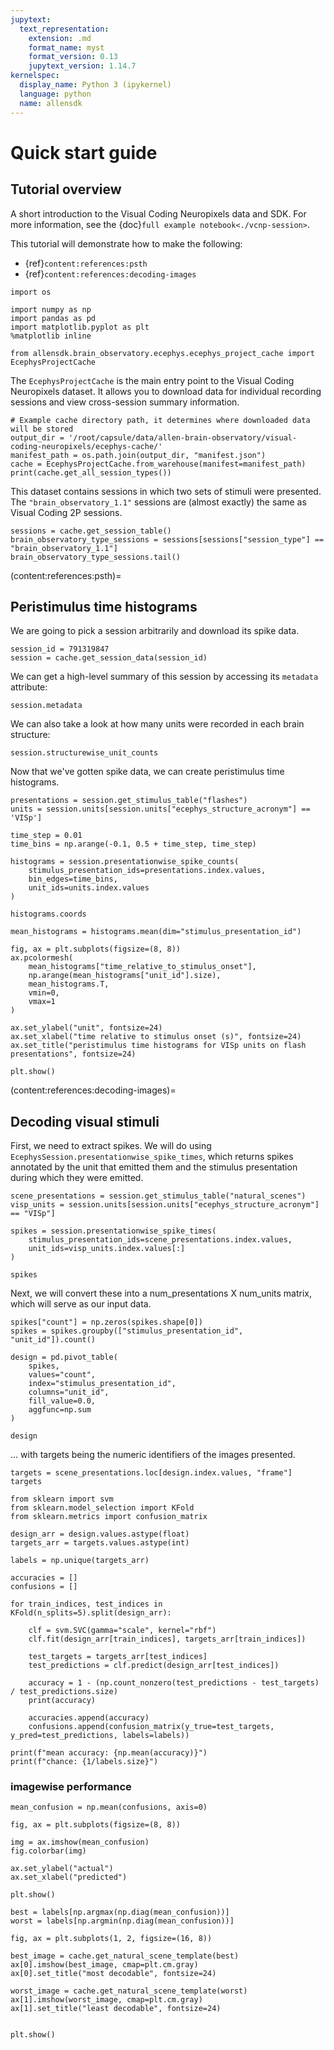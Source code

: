 ```yaml
---
jupytext:
  text_representation:
    extension: .md
    format_name: myst
    format_version: 0.13
    jupytext_version: 1.14.7
kernelspec:
  display_name: Python 3 (ipykernel)
  language: python
  name: allensdk
---
```


# Quick start guide

## Tutorial overview

A short introduction to the Visual Coding Neuropixels data and SDK. For more
information, see the {doc}`full example notebook<./vcnp-session>`.

This tutorial will demonstrate how to make the following:

* {ref}`content:references:psth`
* {ref}`content:references:decoding-images`

```{code-cell}
import os

import numpy as np
import pandas as pd
import matplotlib.pyplot as plt
%matplotlib inline

from allensdk.brain_observatory.ecephys.ecephys_project_cache import EcephysProjectCache
```

The `EcephysProjectCache` is the main entry point to the Visual Coding Neuropixels dataset. It allows you to download data for individual recording sessions and view cross-session summary information.

```{code-cell}
# Example cache directory path, it determines where downloaded data will be stored
output_dir = '/root/capsule/data/allen-brain-observatory/visual-coding-neuropixels/ecephys-cache/'
manifest_path = os.path.join(output_dir, "manifest.json")
cache = EcephysProjectCache.from_warehouse(manifest=manifest_path)
print(cache.get_all_session_types())
```

This dataset contains sessions in which two sets of stimuli were presented. The `"brain_observatory_1.1"` sessions are (almost exactly) the same as Visual Coding 2P sessions.

```{code-cell}
sessions = cache.get_session_table()
brain_observatory_type_sessions = sessions[sessions["session_type"] == "brain_observatory_1.1"]
brain_observatory_type_sessions.tail()
```

(content:references:psth)=
## Peristimulus time histograms



We are going to pick a session arbitrarily and download its spike data.

```{code-cell}
session_id = 791319847
session = cache.get_session_data(session_id)
```

We can get a high-level summary of this session by accessing its `metadata` attribute:

```{code-cell}
session.metadata
```

We can also take a look at how many units were recorded in each brain structure:

```{code-cell}
session.structurewise_unit_counts
```

Now that we've gotten spike data, we can create peristimulus time histograms.

```{code-cell}
presentations = session.get_stimulus_table("flashes")
units = session.units[session.units["ecephys_structure_acronym"] == 'VISp']

time_step = 0.01
time_bins = np.arange(-0.1, 0.5 + time_step, time_step)

histograms = session.presentationwise_spike_counts(
    stimulus_presentation_ids=presentations.index.values,
    bin_edges=time_bins,
    unit_ids=units.index.values
)

histograms.coords
```

```{code-cell}
mean_histograms = histograms.mean(dim="stimulus_presentation_id")

fig, ax = plt.subplots(figsize=(8, 8))
ax.pcolormesh(
    mean_histograms["time_relative_to_stimulus_onset"],
    np.arange(mean_histograms["unit_id"].size),
    mean_histograms.T,
    vmin=0,
    vmax=1
)

ax.set_ylabel("unit", fontsize=24)
ax.set_xlabel("time relative to stimulus onset (s)", fontsize=24)
ax.set_title("peristimulus time histograms for VISp units on flash presentations", fontsize=24)

plt.show()
```

(content:references:decoding-images)=
## Decoding visual stimuli

First, we need to extract spikes. We will do using `EcephysSession.presentationwise_spike_times`, which returns spikes annotated by the unit that emitted them and the stimulus presentation during which they were emitted.

```{code-cell}
scene_presentations = session.get_stimulus_table("natural_scenes")
visp_units = session.units[session.units["ecephys_structure_acronym"] == "VISp"]

spikes = session.presentationwise_spike_times(
    stimulus_presentation_ids=scene_presentations.index.values,
    unit_ids=visp_units.index.values[:]
)

spikes
```

Next, we will convert these into a num_presentations X num_units matrix, which will serve as our input data.

```{code-cell}
spikes["count"] = np.zeros(spikes.shape[0])
spikes = spikes.groupby(["stimulus_presentation_id", "unit_id"]).count()

design = pd.pivot_table(
    spikes,
    values="count",
    index="stimulus_presentation_id",
    columns="unit_id",
    fill_value=0.0,
    aggfunc=np.sum
)

design
```

... with targets being the numeric identifiers of the images presented.

```{code-cell}
targets = scene_presentations.loc[design.index.values, "frame"]
targets
```

```{code-cell}
from sklearn import svm
from sklearn.model_selection import KFold
from sklearn.metrics import confusion_matrix
```

```{code-cell}
design_arr = design.values.astype(float)
targets_arr = targets.values.astype(int)

labels = np.unique(targets_arr)
```

```{code-cell}
accuracies = []
confusions = []

for train_indices, test_indices in KFold(n_splits=5).split(design_arr):

    clf = svm.SVC(gamma="scale", kernel="rbf")
    clf.fit(design_arr[train_indices], targets_arr[train_indices])

    test_targets = targets_arr[test_indices]
    test_predictions = clf.predict(design_arr[test_indices])

    accuracy = 1 - (np.count_nonzero(test_predictions - test_targets) / test_predictions.size)
    print(accuracy)

    accuracies.append(accuracy)
    confusions.append(confusion_matrix(y_true=test_targets, y_pred=test_predictions, labels=labels))
```

```{code-cell}
print(f"mean accuracy: {np.mean(accuracy)}")
print(f"chance: {1/labels.size}")
```

### imagewise performance

```{code-cell}
mean_confusion = np.mean(confusions, axis=0)

fig, ax = plt.subplots(figsize=(8, 8))

img = ax.imshow(mean_confusion)
fig.colorbar(img)

ax.set_ylabel("actual")
ax.set_xlabel("predicted")

plt.show()
```

```{code-cell}
best = labels[np.argmax(np.diag(mean_confusion))]
worst = labels[np.argmin(np.diag(mean_confusion))]

fig, ax = plt.subplots(1, 2, figsize=(16, 8))

best_image = cache.get_natural_scene_template(best)
ax[0].imshow(best_image, cmap=plt.cm.gray)
ax[0].set_title("most decodable", fontsize=24)

worst_image = cache.get_natural_scene_template(worst)
ax[1].imshow(worst_image, cmap=plt.cm.gray)
ax[1].set_title("least decodable", fontsize=24)


plt.show()
```
